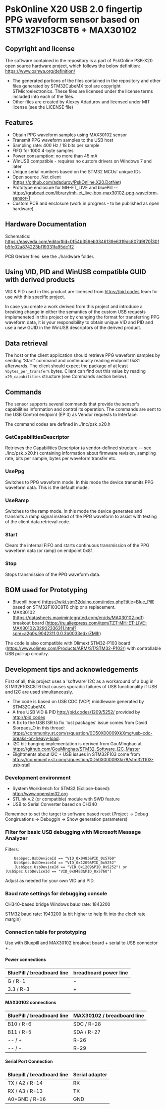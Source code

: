 # PskOnline X20 USB 2.0 fingertip PPG waveform sensor based on STM32F103C8T6 + MAX30102

## Copyright and license

The software contained in the repository is a part of PskOnline PSK-X20 open source hardware project, which follows the below definition: https://www.oshwa.org/definition/

* The generated portions of the files contained in the repository and other files generated 
by STM32CubeMX tool are copyright STMicroelectronics. These files are licensed under the license 
terms included into each of the files.
* Other files are created by Alexey Adadurov and licensed under MIT license (see the LICENSE file)

## Features

* Obtain PPG waveform samples using MAX30102 sensor
* Transmit PPG waveform samples to the USB host
* Sampling rate: 400 Hz / 18 bits per sample
* FIFO for 1000 4-byte samples
* Power consumption: no more than 45 mA
* WinUSB compatible - requires no custom drivers on Windows 7 and later
* Unique serial numbers based on the STM32 MCUs' unique IDs
* Open source .Net client (https://github.com/adadurov/PskOnline.X20.DotNet) 
* Prototype enclosure for MH-ET_LIVE and bluePill -- https://grabcad.com/library/mh-et_live-box-max30102-ppg-waveform-sensor-1
* Custom PCB and enclosure (work in progress - to be published as open hardware)

## Hardware Documentation

Schematics: https://easyeda.com/editor#id=0f54b359eb3346139e6319dc807d9f70|301b5fc02a874223bf19331fa95dc1f2

PCB Gerber files: see the ./hardware folder.

## Using VID, PID and WinUSB compatible GUID with derived products

VID & PID used in this product are licensed from https://pid.codes team for use with this specific project.

In case you create a work derived from this project and introduce a breaking change in either 
the semantics of the custom USB requests implemeneted in this project or by changing the format for transferring
PPG waveform data, it is your responsibility to obtain unique VID and PID and use a new GUID in the WinUSB 
descriptors of the derived product.


## Data retrieval

The host or the client application should retrieve PPG waveform samples by sending 'Start' command and continuously reading endpoint 0x81 afterwards.
The client should expect the package of at least ```%bytes_per_transfer%```  bytes. Client can find out this value by reading ```x20_capabilities``` structure (see Commands section below).

## Commands

The sensor supports several commands that provide the sensor's capabilities information and control its operation.
The commands are sent to the USB Control endpoint (EP 0) as Vendor requests to Interface.

The command codes are defined in ./Inc/psk_x20.h 

### GetCapabilitiesDescriptor

Retrieves the Capabilities Descriptor (a vendor-defined structure -- see ./Inc/psk_x20.h) containing information 
about firmware revision, sampling rate, bits per sample, bytes per waveform transfer etc.

### UsePpg

Switches to PPG waveform mode. In this mode the device transmits PPG waveform data. This is the default mode.

### UseRamp

Switches to the ramp mode. In this mode the device generates and transmits a ramp signal instead of the PPG waveform to assist with testing of the client data retrieval code.

### Start

Clears the internal FIFO and starts continuous transmission of the PPG waveform data (or ramp) on endpoint 0x81.

### Stop

Stops transmission of the PPG waveform data.

## BOM used for Prototyping

* Bluepill board (https://wiki.stm32duino.com/index.php?title=Blue_Pill) based on STM32F103C8T6 chip or a replacement.
* MAX30102 (https://datasheets.maximintegrated.com/en/ds/MAX30102.pdf) breakout board (https://ru.aliexpress.com/item/TZT-MH-ET-LIVE-MAX30102/32902336311.html?spm=a2g0s.9042311.0.0.3b0033edxrZMlh)

The code is also compatible with Olimext STM32-P103 board (https://www.olimex.com/Products/ARM/ST/STM32-P103/) with controllable USB pull-up circuitry.

## Development tips and acknowledgements

First of all, this project uses a 'software' I2C as a workaround of a bug in STM32F103C8T6 that causes sporadic failures of USB functionality if USB and I2C are used simultaneously.

* The code is based on USB CDC (VCP) middleware generated by STM32CubeMX.
* A free USB VID & PID http://pid.codes/1209/5252/ provided by http://pid.codes
* A fix to the USB ISR to fix 'lost packages' issue comes from David Siorpaes_O in this thread: https://community.st.com/s/question/0D50X00009XkXmg/usb-cdc-breaks-on-heavy-load.
* I2C bit-banging implementation is derived from GouMinghao at https://github.com/GouMinghao/STM32_Software_I2C_Master
* Elightments about I2C + USB issues in STM32F103 come from https://community.st.com/s/question/0D50X00009Xki78/stm32f103-usb-stall

### Development environment

* System Workbench for STM32 (Eclipse-based): http://www.openstm32.org
* STLink v.2 (or compatible) module with SWD feature
* USB to Serial Converter based on CH340

Remember to set the target to software based reset (Project -> Debug Congiruations -> Debuggin -> Show generation parameters)


### Filter for basic USB debugging with Microsoft Message Analyzer

Filters:

        UsbSpec.UsbDeviceId == "VID_0x0483&PID_0x5760"
        UsbSpec.UsbDeviceId == "VID_0x1209&PID_0x5252"      
        (UsbSpec.UsbDeviceId == "VID_0x1209&PID_0x5252") or (UsbSpec.UsbDeviceId == "VID_0x0483&PID_0x5760")

Adjust as needed for your own VID and PID.

### Baud rate settings for debugging console

CH340-based bridge
Windows baud rate: 1843200

STM32 baud rate: 1943200 
(a bit higher to help fit into the clock rate margin)

### Connection table for prototyping

Use with Bluepill and MAX30102 breakout board + serial to USB connector + .

#### Power connections
 
| BluePill / breadboard line   | breadboard power line   | 
| ---------------------------- | ----------------------- |
| G / R-1                      | -                       |
| 3.3 / R-3                    | +                       |

#### MAX30102 connections

| BluePill / breadboard line   | MAX30102 / breadboard line   | 
| ---------------------------- | ---------------------------- |
| B10 / R-6                    | SDC / R-28                   |
| B11 / R-5                    | SDA / R-27                   |
| -- / +                       | R-26                         |
| -- / -                       | R-29                         |

#### Serial Port Connection

| Bluepill / breadboard line   | Serial adapter   |
| ---------------------------- | ---------------- |
| TX / A2 / R-14               | RX               |
| RX / A3 / R-13               | TX               |
| A0+GND  / R-16               | GND              |
